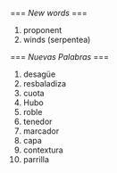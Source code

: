=== *New words* ===

1. proponent
2. winds (serpentea)

=== *Nuevas Palabras* ===

1. desagüe
2. resbaladiza
3. cuota
4. Hubo
5. roble
6. tenedor
7. marcador
8. capa
9. contextura
10. parrilla
